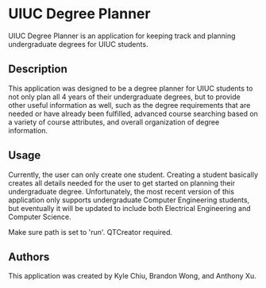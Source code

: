 # UIUC Degree Planner

UIUC Degree Planner is an application for keeping track and planning undergraduate degrees for UIUC students.

## Description

This application was designed to be a degree planner for UIUC students to not only plan all 4 years of their undergraduate degrees, but to provide other useful information as well, such as the degree requirements that are needed or have already been fulfilled, advanced course searching based on a variety of course attributes, and overall organization of degree information.

## Usage

Currently, the user can only create one student. Creating a student basically creates all details needed for the user to get started on planning their undergraduate degree. Unfortunately, the most recent version of this application only supports undergraduate Computer Engineering students, but eventually it will be updated to include both Electrical Engineering and Computer Science. 

Make sure path is set to 'run'. QTCreator required.

## Authors

This application was created by Kyle Chiu, Brandon Wong, and Anthony Xu. 
